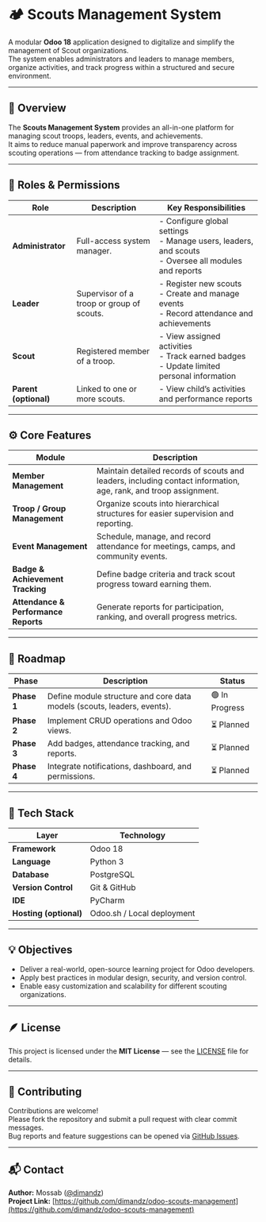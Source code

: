# 🏕️ Scouts Management System

A modular **Odoo 18** application designed to digitalize and simplify the management of Scout organizations.  
The system enables administrators and leaders to manage members, organize activities, and track progress within a structured and secure environment.

---

## 🎯 Overview

The **Scouts Management System** provides an all-in-one platform for managing scout troops, leaders, events, and achievements.  
It aims to reduce manual paperwork and improve transparency across scouting operations — from attendance tracking to badge assignment.

---

## 👥 Roles & Permissions

| Role | Description | Key Responsibilities |
|------|--------------|----------------------|
| **Administrator** | Full-access system manager. | - Configure global settings<br>- Manage users, leaders, and scouts<br>- Oversee all modules and reports |
| **Leader** | Supervisor of a troop or group of scouts. | - Register new scouts<br>- Create and manage events<br>- Record attendance and achievements |
| **Scout** | Registered member of a troop. | - View assigned activities<br>- Track earned badges<br>- Update limited personal information |
| **Parent (optional)** | Linked to one or more scouts. | - View child’s activities and performance reports |

---

## ⚙️ Core Features

| Module | Description |
|---------|--------------|
| **Member Management** | Maintain detailed records of scouts and leaders, including contact information, age, rank, and troop assignment. |
| **Troop / Group Management** | Organize scouts into hierarchical structures for easier supervision and reporting. |
| **Event Management** | Schedule, manage, and record attendance for meetings, camps, and community events. |
| **Badge & Achievement Tracking** | Define badge criteria and track scout progress toward earning them. |
| **Attendance & Performance Reports** | Generate reports for participation, ranking, and overall progress metrics. |

---

## 🧭 Roadmap

| Phase | Description | Status |
|--------|--------------|--------|
| **Phase 1** | Define module structure and core data models (scouts, leaders, events). | 🟢 In Progress |
| **Phase 2** | Implement CRUD operations and Odoo views. | ⏳ Planned |
| **Phase 3** | Add badges, attendance tracking, and reports. | ⏳ Planned |
| **Phase 4** | Integrate notifications, dashboard, and permissions. | ⏳ Planned |

---

## 🧰 Tech Stack

| Layer | Technology |
|--------|-------------|
| **Framework** | Odoo 18 |
| **Language** | Python 3 |
| **Database** | PostgreSQL |
| **Version Control** | Git & GitHub |
| **IDE** | PyCharm |
| **Hosting (optional)** | Odoo.sh / Local deployment |

---

## 💡 Objectives

- Deliver a real-world, open-source learning project for Odoo developers.  
- Apply best practices in modular design, security, and version control.  
- Enable easy customization and scalability for different scouting organizations.

---

## 🪶 License

This project is licensed under the **MIT License** — see the [LICENSE](LICENSE) file for details.

---

## 🤝 Contributing

Contributions are welcome!  
Please fork the repository and submit a pull request with clear commit messages.  
Bug reports and feature suggestions can be opened via [GitHub Issues](../../issues).

---

## 📬 Contact

**Author:** Mossab ([@dimandz](https://github.com/dimandz))  
**Project Link:** [https://github.com/dimandz/odoo-scouts-management](https://github.com/dimandz/odoo-scouts-management)
